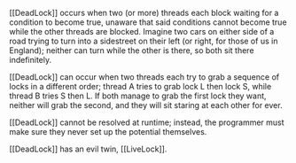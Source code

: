 [[DeadLock]] occurs when two (or more) threads each block waiting for a condition to become true, unaware that said conditions cannot become true while the other threads are blocked. Imagine two cars on either side of a road trying to turn into a sidestreet on their left (or right, for those of us in England); neither can turn while the other is there, so both sit there indefinitely.

[[DeadLock]] can occur when two threads each try to grab a sequence of locks in a different order; thread A tries to grab lock L then lock S, while thread B tries S then L. If both manage to grab the first lock they want, neither will grab the second, and they will sit staring at each other for ever.

[[DeadLock]] cannot be resolved at runtime; instead, the programmer must make sure they never set up the potential themselves.

[[DeadLock]] has an evil twin, [[LiveLock]].